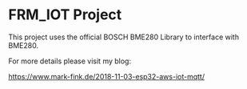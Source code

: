 # FRM_IOT Project

This project uses the official BOSCH BME280 Library to interface with BME280.

For more details please visit my blog:

https://www.mark-fink.de/2018-11-03-esp32-aws-iot-mqtt/
